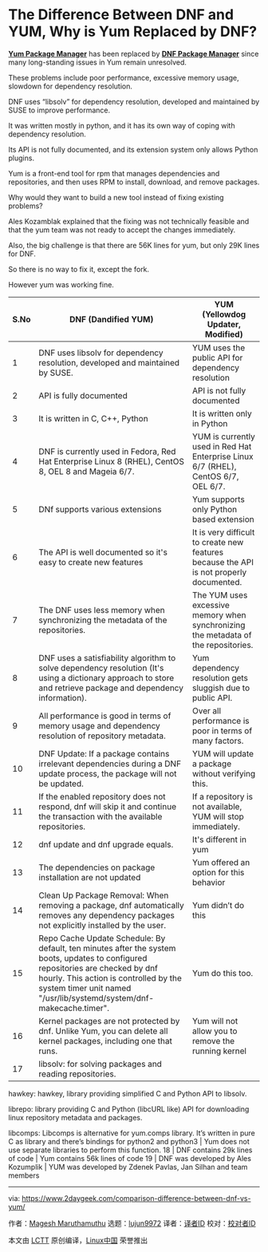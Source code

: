 [#]: collector: (lujun9972)
[#]: translator: (wxy)
[#]: reviewer: ( )
[#]: publisher: ( )
[#]: url: ( )
[#]: subject: (The Difference Between DNF and YUM, Why is Yum Replaced by DNF?)
[#]: via: (https://www.2daygeek.com/comparison-difference-between-dnf-vs-yum/)
[#]: author: (Magesh Maruthamuthu https://www.2daygeek.com/author/magesh/)

The Difference Between DNF and YUM, Why is Yum Replaced by DNF?
======

**[Yum Package Manager][1]** has been replaced by **[DNF Package Manager][2]** since many long-standing issues in Yum remain unresolved.

These problems include poor performance, excessive memory usage, slowdown for dependency resolution.

DNF uses “libsolv” for dependency resolution, developed and maintained by SUSE to improve performance.

It was written mostly in python, and it has its own way of coping with dependency resolution.

Its API is not fully documented, and its extension system only allows Python plugins.

Yum is a front-end tool for rpm that manages dependencies and repositories, and then uses RPM to install, download, and remove packages.

Why would they want to build a new tool instead of fixing existing problems?

Ales Kozamblak explained that the fixing was not technically feasible and that the yum team was not ready to accept the changes immediately.

Also, the big challenge is that there are 56K lines for yum, but only 29K lines for DNF.

So there is no way to fix it, except the fork.

However yum was working fine.

S.No | DNF (Dandified YUM) | YUM (Yellowdog Updater, Modified)
---|---|---
1 | DNF uses libsolv for dependency resolution, developed and maintained by SUSE. | YUM uses the public API for dependency resolution
2 | API is fully documented | API is not fully documented
3 | It is written in C, C++, Python | It is written only in Python
4 | DNF is currently used in Fedora, Red Hat Enterprise Linux 8 (RHEL), CentOS 8, OEL 8 and Mageia 6/7. | YUM is currently used in Red Hat Enterprise Linux 6/7 (RHEL), CentOS 6/7, OEL 6/7.
5 | DNf supports various extensions | Yum supports only Python based extension
6 | The API is well documented so it's easy to create new features | It is very difficult to create new features because the API is not properly documented.
7 | The DNF uses less memory when synchronizing the metadata of the repositories. | The YUM uses excessive memory when synchronizing the metadata of the repositories.
8 | DNF uses a satisfiability algorithm to solve dependency resolution (It's using a dictionary approach to store and retrieve package and dependency information). | Yum dependency resolution gets sluggish due to public API.
9 | All performance is good in terms of memory usage and dependency resolution of repository metadata. | Over all performance is poor in terms of many factors.
10 | DNF Update: If a package contains irrelevant dependencies during a DNF update process, the package will not be updated. | YUM will update a package without verifying this.
11 | If the enabled repository does not respond, dnf will skip it and continue the transaction with the available repositories. | If a repository is not available, YUM will stop immediately.
12 | dnf update and dnf upgrade equals. | It's different in yum
13 | The dependencies on package installation are not updated | Yum offered an option for this behavior
14 | Clean Up Package Removal: When removing a package, dnf automatically removes any dependency packages not explicitly installed by the user. | Yum didn’t do this
15 | Repo Cache Update Schedule: By default, ten minutes after the system boots, updates to configured repositories are checked by dnf hourly. This action is controlled by the system timer unit named "/usr/lib/systemd/system/dnf-makecache.timer". | Yum do this too.
16 | Kernel packages are not protected by dnf. Unlike Yum, you can delete all kernel packages, including one that runs. | Yum will not allow you to remove the running kernel
17 | libsolv: for solving packages and reading repositories.

hawkey: hawkey, library providing simplified C and Python API to libsolv.

librepo: library providing C and Python (libcURL like) API for downloading linux repository metadata and packages.

libcomps: Libcomps is alternative for yum.comps library. It’s written in pure C as library and there’s bindings for python2 and python3 | Yum does not use separate libraries to perform this function.
18 | DNF contains 29k lines of code | Yum contains 56k lines of code
19 | DNF was developed by Ales Kozumplik | YUM was developed by Zdenek Pavlas, Jan Silhan and team members

--------------------------------------------------------------------------------

via: https://www.2daygeek.com/comparison-difference-between-dnf-vs-yum/

作者：[Magesh Maruthamuthu][a]
选题：[lujun9972][b]
译者：[译者ID](https://github.com/译者ID)
校对：[校对者ID](https://github.com/校对者ID)

本文由 [LCTT](https://github.com/LCTT/TranslateProject) 原创编译，[Linux中国](https://linux.cn/) 荣誉推出

[a]: https://www.2daygeek.com/author/magesh/
[b]: https://github.com/lujun9972
[1]: https://www.2daygeek.com/yum-command-examples-manage-packages-rhel-centos-systems/
[2]: https://www.2daygeek.com/linux-dnf-command-examples-manage-packages-fedora-centos-rhel-systems/
